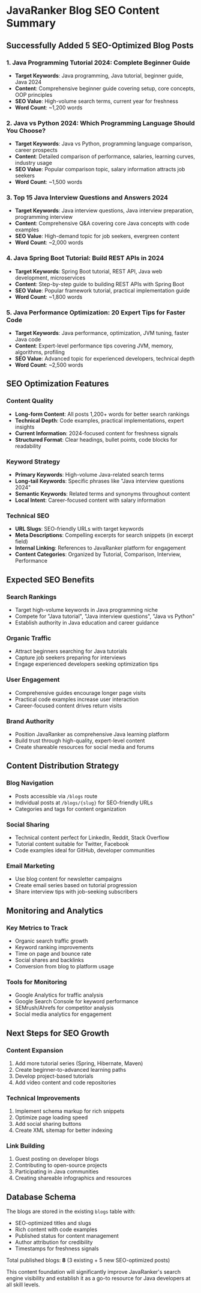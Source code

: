 # JavaRanker Blog SEO Content Summary

## Successfully Added 5 SEO-Optimized Blog Posts

### 1. Java Programming Tutorial 2024: Complete Beginner Guide
- **Target Keywords**: Java programming, Java tutorial, beginner guide, Java 2024
- **Content**: Comprehensive beginner guide covering setup, core concepts, OOP principles
- **SEO Value**: High-volume search terms, current year for freshness
- **Word Count**: ~1,200 words

### 2. Java vs Python 2024: Which Programming Language Should You Choose?
- **Target Keywords**: Java vs Python, programming language comparison, career prospects
- **Content**: Detailed comparison of performance, salaries, learning curves, industry usage
- **SEO Value**: Popular comparison topic, salary information attracts job seekers
- **Word Count**: ~1,500 words

### 3. Top 15 Java Interview Questions and Answers 2024
- **Target Keywords**: Java interview questions, Java interview preparation, programming interview
- **Content**: Comprehensive Q&A covering core Java concepts with code examples
- **SEO Value**: High-demand topic for job seekers, evergreen content
- **Word Count**: ~2,000 words

### 4. Java Spring Boot Tutorial: Build REST APIs in 2024
- **Target Keywords**: Spring Boot tutorial, REST API, Java web development, microservices
- **Content**: Step-by-step guide to building REST APIs with Spring Boot
- **SEO Value**: Popular framework tutorial, practical implementation guide
- **Word Count**: ~1,800 words

### 5. Java Performance Optimization: 20 Expert Tips for Faster Code
- **Target Keywords**: Java performance, optimization, JVM tuning, faster Java code
- **Content**: Expert-level performance tips covering JVM, memory, algorithms, profiling
- **SEO Value**: Advanced topic for experienced developers, technical depth
- **Word Count**: ~2,500 words

## SEO Optimization Features

### Content Quality
- **Long-form Content**: All posts 1,200+ words for better search rankings
- **Technical Depth**: Code examples, practical implementations, expert insights
- **Current Information**: 2024-focused content for freshness signals
- **Structured Format**: Clear headings, bullet points, code blocks for readability

### Keyword Strategy
- **Primary Keywords**: High-volume Java-related search terms
- **Long-tail Keywords**: Specific phrases like "Java interview questions 2024"
- **Semantic Keywords**: Related terms and synonyms throughout content
- **Local Intent**: Career-focused content with salary information

### Technical SEO
- **URL Slugs**: SEO-friendly URLs with target keywords
- **Meta Descriptions**: Compelling excerpts for search snippets (in excerpt field)
- **Internal Linking**: References to JavaRanker platform for engagement
- **Content Categories**: Organized by Tutorial, Comparison, Interview, Performance

## Expected SEO Benefits

### Search Rankings
- Target high-volume keywords in Java programming niche
- Compete for "Java tutorial", "Java interview questions", "Java vs Python"
- Establish authority in Java education and career guidance

### Organic Traffic
- Attract beginners searching for Java tutorials
- Capture job seekers preparing for interviews
- Engage experienced developers seeking optimization tips

### User Engagement
- Comprehensive guides encourage longer page visits
- Practical code examples increase user interaction
- Career-focused content drives return visits

### Brand Authority
- Position JavaRanker as comprehensive Java learning platform
- Build trust through high-quality, expert-level content
- Create shareable resources for social media and forums

## Content Distribution Strategy

### Blog Navigation
- Posts accessible via `/blogs` route
- Individual posts at `/blogs/{slug}` for SEO-friendly URLs
- Categories and tags for content organization

### Social Sharing
- Technical content perfect for LinkedIn, Reddit, Stack Overflow
- Tutorial content suitable for Twitter, Facebook
- Code examples ideal for GitHub, developer communities

### Email Marketing
- Use blog content for newsletter campaigns
- Create email series based on tutorial progression
- Share interview tips with job-seeking subscribers

## Monitoring and Analytics

### Key Metrics to Track
- Organic search traffic growth
- Keyword ranking improvements
- Time on page and bounce rate
- Social shares and backlinks
- Conversion from blog to platform usage

### Tools for Monitoring
- Google Analytics for traffic analysis
- Google Search Console for keyword performance
- SEMrush/Ahrefs for competitor analysis
- Social media analytics for engagement

## Next Steps for SEO Growth

### Content Expansion
1. Add more tutorial series (Spring, Hibernate, Maven)
2. Create beginner-to-advanced learning paths
3. Develop project-based tutorials
4. Add video content and code repositories

### Technical Improvements
1. Implement schema markup for rich snippets
2. Optimize page loading speed
3. Add social sharing buttons
4. Create XML sitemap for better indexing

### Link Building
1. Guest posting on developer blogs
2. Contributing to open-source projects
3. Participating in Java communities
4. Creating shareable infographics and resources

## Database Schema
The blogs are stored in the existing `blogs` table with:
- SEO-optimized titles and slugs
- Rich content with code examples
- Published status for content management
- Author attribution for credibility
- Timestamps for freshness signals

Total published blogs: **8** (3 existing + 5 new SEO-optimized posts)

This content foundation will significantly improve JavaRanker's search engine visibility and establish it as a go-to resource for Java developers at all skill levels.